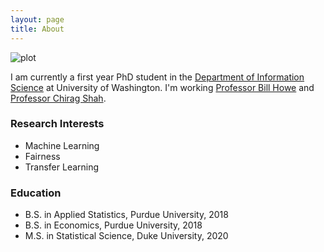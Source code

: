 ```yaml
---
layout: page
title: About
---
```


![plot](/assets/selfie.jpg)

I am currently a first year PhD student in the [Department of Information Science](https://stat.duke.edu) at University of Washington. I'm working [Professor Bill Howe](https://faculty.washington.edu/billhowe/) and [Professor Chirag Shah](https://ischool.uw.edu/people/faculty/profile/chirags).

### Research Interests

- Machine Learning
- Fairness
- Transfer Learning

### Education

- B.S. in Applied Statistics, Purdue University, 2018
- B.S. in Economics, Purdue University, 2018
- M.S. in Statistical Science, Duke University, 2020
